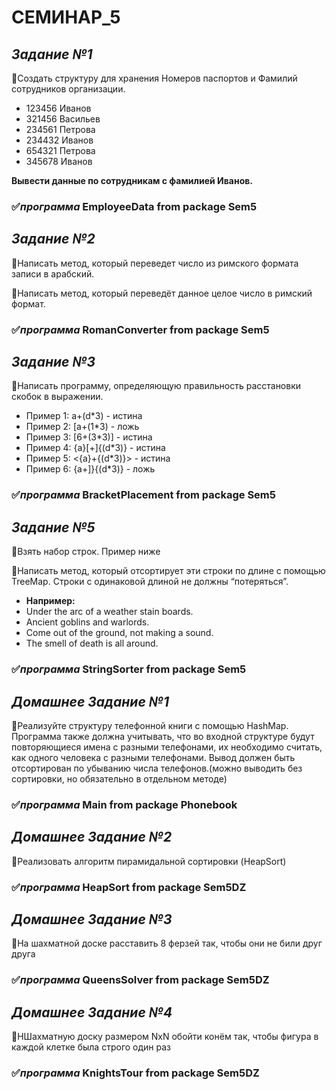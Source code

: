 # **СЕМИНАР_5**

##  **_Задание №1_**

📌Создать структуру для хранения Номеров паспортов и Фамилий сотрудников организации.
* 123456 Иванов
* 321456 Васильев
* 234561 Петрова
* 234432 Иванов
* 654321 Петрова
* 345678 Иванов

**Вывести данные по сотрудникам с фамилией Иванов.**

###   ✅*программа* **EmployeeData from package Sem5**

##  **_Задание №2_**

📌Написать метод, который переведет число из римского формата записи в арабский.

📌Написать метод, который переведёт данное целое число в римский формат.

###   ✅*программа* **RomanConverter from package Sem5**

##  **_Задание №3_**

📌Написать программу, определяющую правильность расстановки скобок в выражении.
* Пример 1: a+(d*3) - истина
* Пример 2: [a+(1*3) - ложь
* Пример 3: [6+(3*3)] - истина
* Пример 4: {a}[+]{(d*3)} - истина
* Пример 5: <{a}+{(d*3)}> - истина
* Пример 6: {a+]}{(d*3)} - ложь

###   ✅*программа* **BracketPlacement from package Sem5**

##  **_Задание №5_**

📌Взять набор строк. Пример ниже

📌Написать метод, который отсортирует эти строки по длине с помощью TreeMap. Строки с одинаковой длиной не должны “потеряться”.
* **Например:**
* Under the arc of a weather stain boards.
* Ancient goblins and warlords.
* Come out of the ground, not making a sound.
* The smell of death is all around.

###   ✅*программа* **StringSorter from package Sem5**

##  **_Домашнее Задание №1_**

📌Реализуйте структуру телефонной книги с помощью HashMap. Программа также должна учитывать, что во входной структуре будут повторяющиеся имена с разными телефонами, их необходимо считать, как одного человека с разными телефонами. Вывод должен быть отсортирован по убыванию числа телефонов.(можно выводить без сортировки, но обязательно в отдельном методе)

###   ✅*программа* **Main from package Phonebook**

##  **_Домашнее Задание №2_**

📌Реализовать алгоритм пирамидальной сортировки (HeapSort)

###   ✅*программа* **HeapSort from package Sem5DZ**

##  **_Домашнее Задание №3_**

📌На шахматной доске расставить 8 ферзей так, чтобы они не били друг друга

###   ✅*программа* **QueensSolver from package Sem5DZ**

##  **_Домашнее Задание №4_**

📌НШахматную доску размером NxN обойти конём так, чтобы фигура в каждой клетке была строго один раз

###   ✅*программа* **KnightsTour from package Sem5DZ**

